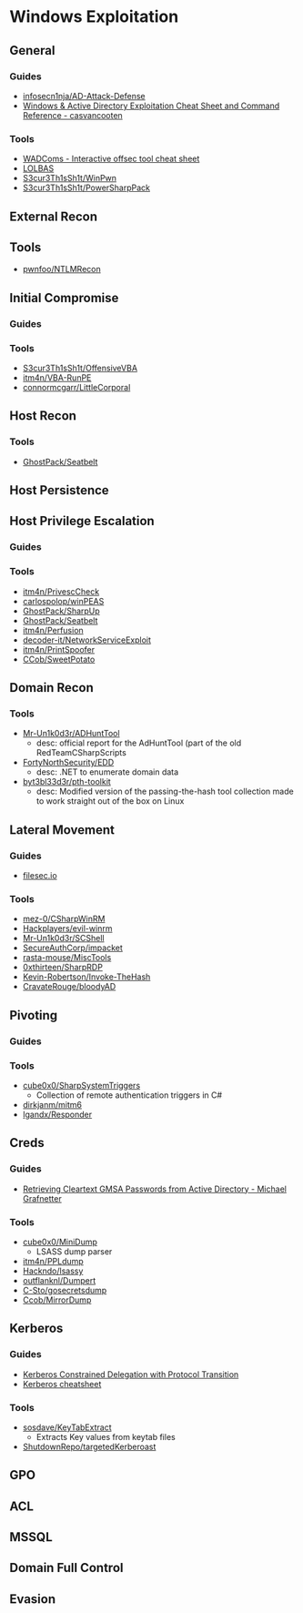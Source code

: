 # Windows Exploitation

## General

### Guides
- [infosecn1nja/AD-Attack-Defense](https://github.com/infosecn1nja/AD-Attack-Defense)
- [Windows & Active Directory Exploitation Cheat Sheet and Command Reference - casvancooten](https://casvancooten.com/posts/2020/11/windows-active-directory-exploitation-cheat-sheet-and-command-reference/)

### Tools
- [WADComs - Interactive offsec tool cheat sheet](https://wadcoms.github.io/)
- [LOLBAS](https://lolbas-project.github.io/)
- [S3cur3Th1sSh1t/WinPwn](https://github.com/S3cur3Th1sSh1t/WinPwn)
- [S3cur3Th1sSh1t/PowerSharpPack](https://github.com/S3cur3Th1sSh1t/PowerSharpPack)

## External Recon

## Tools
- [pwnfoo/NTLMRecon](https://github.com/pwnfoo/NTLMRecon)

## Initial Compromise

### Guides

### Tools
- [S3cur3Th1sSh1t/OffensiveVBA](https://github.com/S3cur3Th1sSh1t/OffensiveVBA)
- [itm4n/VBA-RunPE](https://github.com/itm4n/VBA-RunPE)
- [connormcgarr/LittleCorporal](https://github.com/connormcgarr/LittleCorporal)

## Host Recon

### Tools
* [GhostPack/Seatbelt](https://github.com/GhostPack/Seatbelt)

## Host Persistence

## Host Privilege Escalation

### Guides

### Tools
- [itm4n/PrivescCheck](https://github.com/itm4n/PrivescCheck)
- [carlospolop/winPEAS](https://github.com/carlospolop/PEASS-ng/tree/master/winPEAS)
- [GhostPack/SharpUp](https://github.com/GhostPack/SharpUp)
- [GhostPack/Seatbelt](https://github.com/GhostPack/Seatbelt)
- [itm4n/Perfusion](https://github.com/itm4n/Perfusion)
- [decoder-it/NetworkServiceExploit](https://github.com/decoder-it/NetworkServiceExploit)
- [itm4n/PrintSpoofer](https://github.com/itm4n/PrintSpoofer)
- [CCob/SweetPotato](https://github.com/CCob/SweetPotato)

## Domain Recon

### Tools
- [Mr-Un1k0d3r/ADHuntTool](https://github.com/Mr-Un1k0d3r/ADHuntTool)
    - desc: official report for the AdHuntTool (part of the old RedTeamCSharpScripts 
- [FortyNorthSecurity/EDD](https://github.com/FortyNorthSecurity/EDD)
    - desc: .NET to enumerate domain data
- [byt3bl33d3r/pth-toolkit](https://github.com/byt3bl33d3r/pth-toolkit)
    - desc: Modified version of the passing-the-hash tool collection made to work straight out of the box on Linux

## Lateral Movement

### Guides
- [filesec.io](https://filesec.io/)

### Tools
- [mez-0/CSharpWinRM](https://github.com/mez-0/CSharpWinRM)
- [Hackplayers/evil-winrm](https://github.com/Hackplayers/evil-winrm)
- [Mr-Un1k0d3r/SCShell](https://github.com/Mr-Un1k0d3r/SCShell)
- [SecureAuthCorp/impacket](https://github.com/SecureAuthCorp/impacket)
- [rasta-mouse/MiscTools](https://github.com/rasta-mouse/MiscTools)
- [0xthirteen/SharpRDP](https://github.com/0xthirteen/SharpRDP)
- [Kevin-Robertson/Invoke-TheHash](https://github.com/Kevin-Robertson/Invoke-TheHash)
- [CravateRouge/bloodyAD](https://github.com/CravateRouge/bloodyAD)

## Pivoting

### Guides

### Tools
- [cube0x0/SharpSystemTriggers](https://github.com/cube0x0/SharpSystemTriggers)
    - Collection of remote authentication triggers in C# 
- [dirkjanm/mitm6](https://github.com/dirkjanm/mitm6)
- [lgandx/Responder](https://github.com/lgandx/Responder)

## Creds

### Guides
- [Retrieving Cleartext GMSA Passwords from Active Directory - Michael Grafnetter ](https://www.dsinternals.com/en/retrieving-cleartext-gmsa-passwords-from-active-directory/)

### Tools
- [cube0x0/MiniDump](https://github.com/cube0x0/MiniDump)
    - LSASS dump parser
- [itm4n/PPLdump](https://github.com/itm4n/PPLdump)
- [Hackndo/lsassy](https://github.com/Hackndo/lsassy)
- [outflanknl/Dumpert](https://github.com/outflanknl/Dumpert)
- [C-Sto/gosecretsdump](https://github.com/C-Sto/gosecretsdump)
- [Ccob/MirrorDump](https://github.com/Ccob/MirrorDump)

## Kerberos

### Guides
- [Kerberos Constrained Delegation with Protocol Transition](https://phackt.com/en-kerberos-constrained-delegation-with-protocol-transition)
- [Kerberos cheatsheet](https://gist.github.com/TarlogicSecurity/2f221924fef8c14a1d8e29f3cb5c5c4a)

### Tools
- [sosdave/KeyTabExtract](https://github.com/sosdave/KeyTabExtract)
    - Extracts Key values from keytab files
- [ShutdownRepo/targetedKerberoast](https://github.com/ShutdownRepo/targetedKerberoast)

## GPO

## ACL

## MSSQL

## Domain Full Control

## Evasion